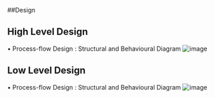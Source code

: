 ##Design
## High Level Design
 • Process-flow Design :
 Structural and Behavioural Diagram
![image](https://user-images.githubusercontent.com/69230664/124633488-f2880200-dea2-11eb-9f63-fe622214ef96.png)


## Low Level Design
 • Process-flow Design :
 Structural and Behavioural Diagram
![image](https://user-images.githubusercontent.com/69230664/124633784-4397f600-dea3-11eb-9989-55eff0223957.png)

